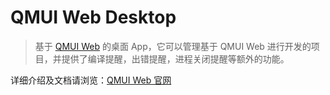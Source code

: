 # QMUI Web Desktop
> 基于 [QMUI Web](https://github.com/QMUI/qmui_web) 的桌面 App，它可以管理基于 QMUI Web 进行开发的项目，并提供了编译提醒，出错提醒，进程关闭提醒等额外的功能。 

详细介绍及文档请浏览：[QMUI Web 官网](http://qmuiteam.com/web)
